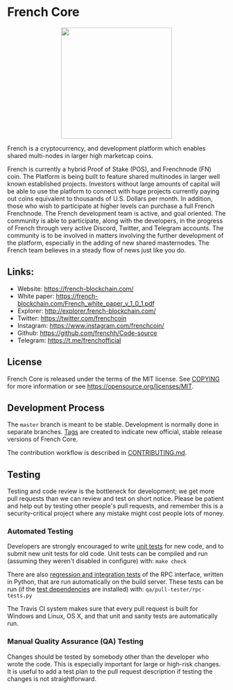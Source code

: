 French Core 
=================================================

<p align="center">
  <img src="https://raw.githubusercontent.com/sambuca911/greenstrawberrycoin/master/doc/bitcoin_logo_doxygen.png" width="256" />
</p>




French is a cryptocurrency, and development platform which enables shared multi-nodes in larger high marketcap coins.


French is currently a hybrid Proof of Stake (POS), and Frenchnode (FN) coin. The Platform is being built to feature shared multinodes in larger well known established projects.  Investors without large amounts of capital will be able to use the platform to connect with huge projects currently paying out coins equivalent to thousands of U.S. Dollars per month. In addition, those who wish to participate at higher levels can purchase a full French Frenchnode.
The French development team is active, and goal oriented.  The community is able to participate, along with the developers, in the progress of French through very active Discord, Twitter, and Telegram accounts. The community is to be involved in matters involving the further development of the platform, especially in the adding of new shared masternodes. The French team believes in a steady flow of news just like you do.

## Links:

- Website: https://french-blockchain.com/
- White paper: https://french-blockchain.com/French_white_paper_v_1_0_1.pdf
- Explorer: http://explorer.french-blockchain.com/
- Twitter: https://twitter.com/frenchcoin
- Instagram: https://www.instagram.com/frenchcoin/
- Github: https://github.com/frenchh/Code-source
- Telegram: https://t.me/frenchofficial


License
-------

French Core is released under the terms of the MIT license. See [COPYING](COPYING) for more
information or see https://opensource.org/licenses/MIT.

Development Process
-------------------

The `master` branch is meant to be stable. Development is normally done in separate branches.
[Tags](https://github.com/frenchcoin/french/tags) are created to indicate new official,
stable release versions of French Core.

The contribution workflow is described in [CONTRIBUTING.md](CONTRIBUTING.md).

Testing
-------

Testing and code review is the bottleneck for development; we get more pull
requests than we can review and test on short notice. Please be patient and help out by testing
other people's pull requests, and remember this is a security-critical project where any mistake might cost people
lots of money.

### Automated Testing

Developers are strongly encouraged to write [unit tests](/doc/unit-tests.md) for new code, and to
submit new unit tests for old code. Unit tests can be compiled and run
(assuming they weren't disabled in configure) with: `make check`

There are also [regression and integration tests](/qa) of the RPC interface, written
in Python, that are run automatically on the build server.
These tests can be run (if the [test dependencies](/qa) are installed) with: `qa/pull-tester/rpc-tests.py`

The Travis CI system makes sure that every pull request is built for Windows
and Linux, OS X, and that unit and sanity tests are automatically run.

### Manual Quality Assurance (QA) Testing

Changes should be tested by somebody other than the developer who wrote the
code. This is especially important for large or high-risk changes. It is useful
to add a test plan to the pull request description if testing the changes is
not straightforward.
